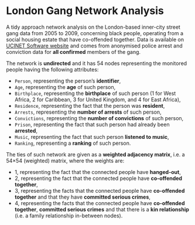 # London Gang Network Analysis

A tidy approach network analysis on the London-based inner-city street gang data from 2005 to 2009, concerning black people, operating from a social housing estate that have co-offended together. Data is available on [UCINET Software website](https://sites.google.com/site/ucinetsoftware/datasets/covert-networks/londongang) and comes from anonymised police arrest and conviction data for **all confirmed** members of the gang.

The network is **undirected** and it has 54 nodes representing the monitored people having the following attributes:

- ```Person```, representing the person’s **identifier**,
- ```Age```, representing the **age** of such person,
- ```Birthplace```, representing the **birthplace** of such person (1 for West Africa, 2 for Caribbean, 3 for United Kingdom, and 4 for East Africa),
- ```Residence```, representing the fact that the person was **resident**,
- ```Arrests```, representing the **number of arrests** of such person,
- ```Convictions```, representing the **number of convictions** of such person,
- ```Prison```, representing the fact that such person had already been **arrested**,
- ```Music```, representing the fact that such person **listened to music**,
- ```Ranking```, representing a **ranking** of such person.

The ties of such network are given as a **weighted adjacency matrix**, i.e. a 54×54 (weighted) matrix, where the weights are:

- 1, representing the fact that the connected people have **hanged-out**,
- 2, representing the fact that the connected people have **co-offended together**,
- 3, representing the facts that the connected people have **co-offended together** and that they have **committed serious crimes**,
- 4, representing the facts that the connected people have **co-offended together**, **committed serious crimes** and that there is a **kin relationship** (i.e. a family relationship in-between nodes).

